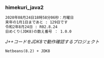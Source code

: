 ### himekuri_java2

```markdown
2020年08月24日18時58分06秒：月曜日
来年の1月1日まであと : 129日です
令和2年8月24日 : R02.8.24
日めくり(JDK8)の数え番号 ： 1.0.0
```

_J++コードをJDK8で動作確認するプロジェクト_

```markdown
Netbeans(8.2) + JDK8
```
